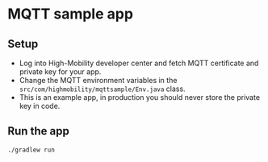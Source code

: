 # MQTT sample app


## Setup

- Log into High-Mobility developer center and fetch MQTT certificate and private key for your app.
- Change the MQTT environment variables in the `src/com/highmobility/mqttsample/Env.java` class. 
- This is an example app, in production you should never store the private key in code.

## Run the app

`./gradlew run`